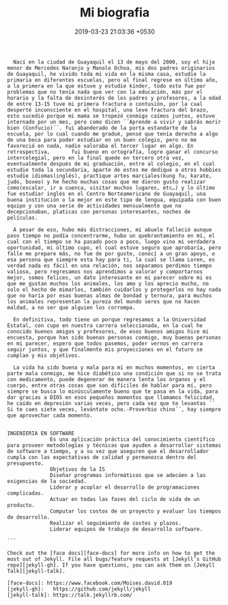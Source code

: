﻿---
layout: post
title:  "Mi biografia"
date:   2019-03-23 21:03:36 +0530
categories: Ingenieria Programacion Biografia
---
      Nací en la ciudad de Guayaquil el 13 de mayo del 2000, soy el hijo menor de Mercedes Naranjo y Manolo Ochoa, mis dos padres originarios de Guayaquil, he vivido toda mi vida en la misma casa, estudie la primaria en diferentes escuelas, pero al final regrese en último año, a la primera en la que estuve y estudie kínder, todo esto fue por problemas que no tenía nada que ver con la educación, más por el horario y la falta de desinterés de los padres y profesores, a la edad de entre 13-15 tuve mi primera fractura o contusión, por la cual desperté inconsciente en el hospital, una leve fractura del brazo, esto sucedió porque mi mama se tropezó conmigo caímos juntos, estuve internado por un mes, pero como dicen ´´Aprende a vivir y sabrás morir bien (Confucio)´´. fui abanderado de la porta estandarte de la escuela, por lo cual cuando me gradué, pensé que tenía derecho a algo de una beca para poder estudiar en un buen colegio, pero no me favoreció en nada, nadie valoraba el tercer lugar en algo. En retrospectiva,       fui bueno en ortografía, logre ganar el concurso intercolegial, pero en la final quede en tercero otra vez, eventualmente después de mi graduación, entre al colegio, en el cual estudie toda la secundaria, aparte de estos me dedique a otros hobbies estudie idiomas(inglés), practique artes marciales(kung fu, karate, judo, boxeo) y he hecho muchas cosas que me dieron gusto realizar como(escalar, ir a cuenca, visitar muchos lugares, etc…) y lo último fue estudiar inglés en el Centro Norteamericano de Guayaquil, una buena institución o la mejor en este tipo de lengua, equipada con buen equipo y con una serie de actividades mensualmente que no decepcionaban, platicas con personas interesantes, noches de películas.

      A pesar de eso, hubo más distracciones, mi abuelo falleció aunque paso tiempo no podía concentrarme, hubo un quebrantamiento en mí, el cual con el tiempo se ha pasado poco a poco, luego vino mi verdadera oportunidad, mi último cupo, el cual estuve seguro que aprobaría, pero falle me prepare más, no fue de por gusto, conocí a un gran apoyo, o esa persona que siempre esta hay para ti, la cual se llama Loren, es verdad nada es fácil en una relación, nos separamos perdimos tiempo valioso, pero regresamos nos aprendimos a valorar y comportarnos mejor, somos felices, un dato interesante en mi parecer sobre mi es que me gustan muchos los animales, los amo y los aprecio mucho, no solo el hecho de mimarlos, también cuidarlos y protegerlos no hay nada que no haría por esas buenas almas de bondad y ternura, para muchos los animales representan la pureza del mundo seres que no hacen maldad, a no ser que alguien los corrompa.

      En definitiva, todo tiene un porque regresamos a la Universidad Estatal, con cupo en nuestra carrera seleccionada, en la cual he conocido buenos amigos y profesores, de esos buenos amigos hice mi encuesta, porque han sido buenas personas conmigo, muy buenas personas en mi parecer, espero que todos pasemos, poder vernos en carrera seguir juntos, y que finalmente mis proyecciones en el futuro se cumplan y mis objetivos.

      La vida ha sido buena y mala para mí en muchos momentos, en cierta parte mala conmigo, me hice diabético una condición que si no se trata con medicamento, puede degenerar de manera lenta los órganos y el cuerpo, entre otras cosas que son difíciles de hablar para mí, pero siempre se busca lo minúsculamente bueno que te pasa en la vida, para dar gracias a DIOS en esos pequeños momentos que llamamos felicidad, he caído en depresión varias veces, pero cada vez que te levantas ´´ Si te caes siete veces, levántate ocho.-Proverbio chino´´, hay siempre que aprovechar cada momento.

	

````

INGENIERIA EN SOFTWARE
              Es una aplicación práctica del conocimiento científico para proveer metodologías y técnicas que ayuden a desarrollar sistemas de software a tiempo, y a su vez que aseguren que el desarrollador cumpla con las expectativas de calidad y permanezca dentro del presupuesto.
              Objetivos de la IS
              Diseñar programas informáticos que se adecúen a las exigencias de la sociedad.
              Liderar y acoplar el desarrollo de programaciones complicadas.
              Actuar en todas las fases del ciclo de vida de un producto.
              Computar los costos de un proyecto y evaluar los tiempos de desarrollo.
              Realizar el seguimiento de costes y plazos.
              Liderar equipos de trabajo de desarrollo software.

```

Check out the [face docs][face-docs] for more info on how to get the most out of Jekyll. File all bugs/feature requests at [Jekyll’s GitHub repo][jekyll-gh]. If you have questions, you can ask them on [Jekyll Talk][jekyll-talk].

[face-docs]: https://www.facebook.com/Moises.david.019
[jekyll-gh]:   https://github.com/jekyll/jekyll
[jekyll-talk]: https://talk.jekyllrb.com/

